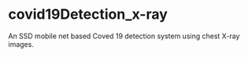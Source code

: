 # covid19Detection_x-ray
An SSD mobile net based Coved 19 detection system using chest X-ray images. 
